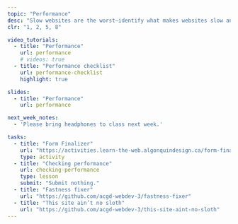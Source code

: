 ```yaml
---
topic: "Performance"
desc: "Slow websites are the worst—identify what makes websites slow and how to fix the problems."
clr: "1, 2, 5, 8"

video_tutorials:
  - title: "Performance"
    url: performance
    # videos: true
  - title: "Performance checklist"
    url: performance-checklist
    highlight: true

slides:
  - title: "Performance"
    url: performance

next_week_notes:
  - 'Please bring headphones to class next week.'

tasks:
  - title: "Form Finalizer"
    url: "https://activities.learn-the-web.algonquindesign.ca/form-finalizer/"
    type: activity
  - title: "Checking performance"
    url: checking-performance
    type: lesson
    submit: "Submit nothing."
  - title: "Fastness fixer"
    url: "https://github.com/acgd-webdev-3/fastness-fixer"
  - title: "This site ain’t no sloth"
    url: "https://github.com/acgd-webdev-3/this-site-aint-no-sloth"
---
```

